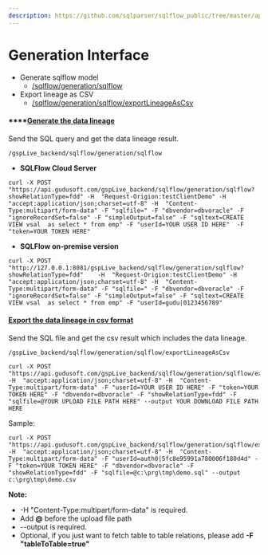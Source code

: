 ```yaml
---
description: https://github.com/sqlparser/sqlflow_public/tree/master/api
---
```


# Generation Interface

* Generate sqlflow model
  * [/sqlflow/generation/sqlflow](sqlflow-generation-sqlflow.md#generate-sqlflow-model)
* Export lineage as CSV
  * [/sqlflow/generation/sqlflow/exportLineageAsCsv](sqlflow-generation-sqlflow-exportlineageascsv.md#export-lineage-as-csv)

#### ****[**Generate the data lineage**](sqlflow-generation-sqlflow.md)

Send the SQL query and get the data lineage result.

```
/gspLive_backend/sqlflow/generation/sqlflow
```


* **SQLFlow Cloud Server**

```
curl -X POST "https://api.gudusoft.com/gspLive_backend/sqlflow/generation/sqlflow?showRelationType=fdd" -H  "Request-Origion:testClientDemo" -H  "accept:application/json;charset=utf-8" -H  "Content-Type:multipart/form-data" -F "sqlfile=" -F "dbvendor=dbvoracle" -F "ignoreRecordSet=false" -F "simpleOutput=false" -F "sqltext=CREATE VIEW vsal  as select * from emp" -F "userId=YOUR USER ID HERE"  -F "token=YOUR TOKEN HERE"
```

* **SQLFlow on-premise version**

```
curl -X POST "http://127.0.0.1:8081/gspLive_backend/sqlflow/generation/sqlflow?showRelationType=fdd"    -H  "Request-Origion:testClientDemo" -H  "accept:application/json;charset=utf-8" -H  "Content-Type:multipart/form-data" -F "sqlfile=" -F "dbvendor=dbvoracle" -F "ignoreRecordSet=false" -F "simpleOutput=false" -F "sqltext=CREATE VIEW vsal  as select * from emp" -F "userId=gudu|0123456789" 
```

#### ****[**Export the data lineage in csv format**](sqlflow-generation-sqlflow-exportlineageascsv.md)****

Send the SQL file and get the csv result which includes the data lineage.

```
/gspLive_backend/sqlflow/generation/sqlflow/exportLineageAsCsv
```


```
curl -X POST "https://api.gudusoft.com/gspLive_backend/sqlflow/generation/sqlflow/exportLineageAsCsv" -H  "accept:application/json;charset=utf-8" -H  "Content-Type:multipart/form-data" -F "userId=YOUR USER ID HERE" -F "token=YOUR TOKEN HERE" -F "dbvendor=dbvoracle" -F "showRelationType=fdd" -F "sqlfile=@YOUR UPLOAD FILE PATH HERE" --output YOUR DOWNLOAD FILE PATH HERE
```

Sample:

```
curl -X POST "https://api.gudusoft.com/gspLive_backend/sqlflow/generation/sqlflow/exportLineageAsCsv" -H  "accept:application/json;charset=utf-8" -H  "Content-Type:multipart/form-data" -F "userId=auth0|5fc8e95991a780006f180d4d" -F "token=YOUR TOKEN HERE" -F "dbvendor=dbvoracle" -F "showRelationType=fdd" -F "sqlfile=@c:\prg\tmp\demo.sql" --output c:\prg\tmp\demo.csv
```

**Note:**

* \-H "Content-Type:multipart/form-data" is required.
* Add **@** before the upload file path
* \--output is required.
* Optional, if you just want to fetch table to table relations, please add **-F "tableToTable=true"**
